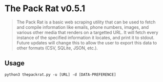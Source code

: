 # The Pack Rat v0.5.1
> The Pack Rat is a basic web scraping utility that can be used to fetch and compile information like emails, phone numbers, images, and various other media that renders on a targetted URL. It will fetch every instance of the specified information it locates, and print it to stdout. Future updates will change this to allow the user to export this data to other formats (CSV, SQLite, JSON, etc.).

## Usage
```
python3 thepackrat.py -u [URL] -d [DATA-PREFERENCE]
```